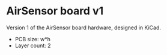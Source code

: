 # AirSensor board v1

Version 1 of the AirSensor board hardware, designed in KiCad.

- PCB size: w*h
- Layer count: 2
